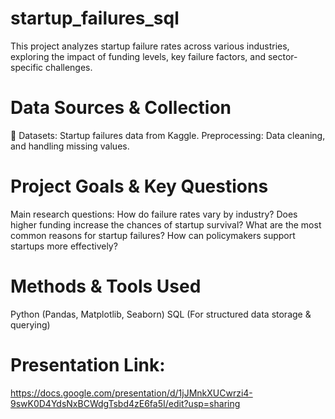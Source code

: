 # startup_failures_sql
This project analyzes startup failure rates across various industries, exploring the impact of funding levels, key failure factors, and sector-specific challenges. 

# Data Sources & Collection

📂 Datasets: Startup failures data from Kaggle. 
Preprocessing: Data cleaning, and handling missing values.

# Project Goals & Key Questions
Main research questions:
How do failure rates vary by industry?
Does higher funding increase the chances of startup survival?
What are the most common reasons for startup failures?
How can policymakers support startups more effectively?

# Methods & Tools Used
Python (Pandas, Matplotlib, Seaborn)
SQL (For structured data storage & querying)

# Presentation Link: 
https://docs.google.com/presentation/d/1jJMnkXUCwrzi4-9swK0D4YdsNxBCWdgTsbd4zE6fa5I/edit?usp=sharing
